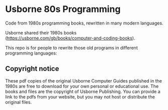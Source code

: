# Usborne 80s Programming
Code from 1980s programming books, rewritten in many modern languages.

Usborne shared their 1980s books (https://usborne.com/gb/books/computer-and-coding-books). 

This repo is for people to rewrite those old programs in different programming languages:

## Copyright notice

These pdf copies of the original Usborne Computer Guides published in the 1980s are free to download for your own personal or educational use. The books and files are the copyright of Usborne Publishing. You can provide a link to the pdfs from your website, but you may not host or distribute the original files.

